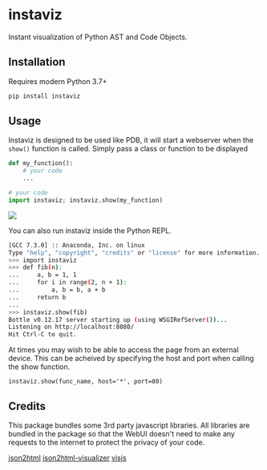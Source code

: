 # instaviz
Instant visualization of Python AST and Code Objects.

## Installation

Requires modern Python 3.7+

```bash
pip install instaviz
```

## Usage

Instaviz is designed to be used like PDB, it will start a webserver when the `show()` function is called. Simply pass a class or function to be displayed

```python
def my_function():
    # your code
    ...

# your code
import instaviz; instaviz.show(my_function)

```

![](screenshot.png)

You can also run instaviz inside the Python REPL.

```bash
[GCC 7.3.0] :: Anaconda, Inc. on linux
Type "help", "copyright", "credits" or "license" for more information.
>>> import instaviz
>>> def fib(n):
...     a, b = 1, 1
...     for i in range(2, n + 1):
...         a, b = b, a + b
...     return b
... 
>>> instaviz.show(fib)
Bottle v0.12.17 server starting up (using WSGIRefServer())...
Listening on http://localhost:8080/
Hit Ctrl-C to quit.

```

At times you may wish to be able to access the page from an external device. This can be acheived by
specifying the host and port when calling the show function.

```
instaviz.show(func_name, host='*', port=80)

```


## Credits

This package bundles some 3rd party javascript libraries. All libraries are bundled in the package so that the WebUI doesn't need to make any requests to the internet to protect the privacy of your code.

[json2html](https://json2html.com/)
[json2html-visualizer](http://visualizer.json2html.com/)
[visjs](http://visjs.org/)
